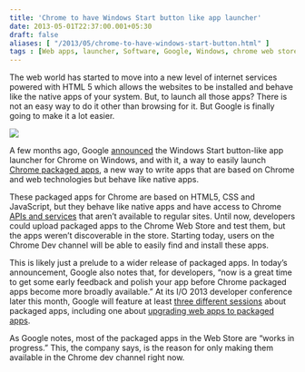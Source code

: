 ```yaml
---
title: 'Chrome to have Windows Start button like app launcher'
date: 2013-05-01T22:37:00.001+05:30
draft: false
aliases: [ "/2013/05/chrome-to-have-windows-start-button.html" ]
tags : [Web apps, launcher, Software, Google, Windows, chrome web store, start button, chrome]
---
```


The web world has started to move into a new level of internet services powered with HTML 5 which allows the websites to be installed and behave like the native apps of your system. But, to launch all those apps? There is not an easy way to do it other than browsing for it. But Google is finally going to make it a lot easier.  
  

[![](http://4.bp.blogspot.com/-LZh3ioEYWdY/UYFLgcxT8hI/AAAAAAAABLo/4oZdWgFR5po/s400/windows-image-blogpost.png)](http://4.bp.blogspot.com/-LZh3ioEYWdY/UYFLgcxT8hI/AAAAAAAABLo/4oZdWgFR5po/s1600/windows-image-blogpost.png)

  
A few months ago, Google [announced](http://blog.chromium.org/2013/02/chrome-app-launcher-developer-preview.html) the Windows Start button-like app launcher for Chrome on Windows, and with it, a way to easily launch [Chrome packaged apps](http://developer.chrome.com/apps/about_apps.html), a new way to write apps that are based on Chrome and web technologies but behave like native apps.  
  
These packaged apps for Chrome are based on HTML5, CSS and JavaScript, but they behave like native apps and have access to Chrome [APIs and services](https://developer.chrome.com/apps/api_index.html) that aren’t available to regular sites. Until now, developers could upload packaged apps to the Chrome Web Store and test them, but the apps weren’t discoverable in the store. Starting today, users on the Chrome Dev channel will be able to easily find and install these apps.  
  
This is likely just a prelude to a wider release of packaged apps. In today’s announcement, Google also notes that, for developers, “now is a great time to get some early feedback and polish your app before Chrome packaged apps become more broadly available.” At its I/O 2013 developer conference later this month, Google will feature at least [three different sessions](https://developers.google.com/events/io/sessions#t-chrome-apps) about packaged apps, including one about [upgrading web apps to packaged apps](https://developers.google.com/events/io/sessions/326973874).  
  
As Google notes, most of the packaged apps in the Web Store are “works in progress.” This, the company says, is the reason for only making them available in the Chrome dev channel right now.